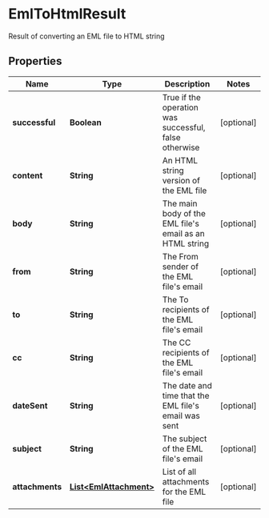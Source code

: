 

# EmlToHtmlResult

Result of converting an EML file to HTML string
## Properties

Name | Type | Description | Notes
------------ | ------------- | ------------- | -------------
**successful** | **Boolean** | True if the operation was successful, false otherwise |  [optional]
**content** | **String** | An HTML string version of the EML file |  [optional]
**body** | **String** | The main body of the EML file&#39;s email as an HTML string |  [optional]
**from** | **String** | The From sender of the EML file&#39;s email |  [optional]
**to** | **String** | The To recipients of the EML file&#39;s email |  [optional]
**cc** | **String** | The CC recipients of the EML file&#39;s email |  [optional]
**dateSent** | **String** | The date and time that the EML file&#39;s email was sent |  [optional]
**subject** | **String** | The subject of the EML file&#39;s email |  [optional]
**attachments** | [**List&lt;EmlAttachment&gt;**](EmlAttachment.md) | List of all attachments for the EML file |  [optional]



